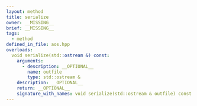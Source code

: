 ```yaml
---
layout: method
title: serialize
owner: __MISSING__
brief: __MISSING__
tags:
  - method
defined_in_file: aos.hpp
overloads:
  void serialize(std::ostream &) const:
    arguments:
      - description: __OPTIONAL__
        name: outfile
        type: std::ostream &
    description: __OPTIONAL__
    return: __OPTIONAL__
    signature_with_names: void serialize(std::ostream & outfile) const
---
```

